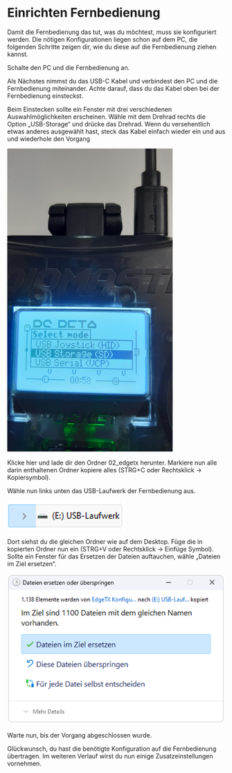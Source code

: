 # Einrichten Fernbedienung

Damit die Fernbedienung das tut, was du möchtest, muss sie konfiguriert werden. Die nötigen Konfigurationen liegen schon auf dem PC, die folgenden Schritte zeigen dir, wie du diese auf die Fernbedienung ziehen kannst.

Schalte den PC und die Fernbedienung an.

Als Nächstes nimmst du das USB-C Kabel und verbindest den PC und die Fernbedienung miteinander. Achte darauf, dass du das Kabel oben bei der Fernbedienung einsteckst.

Beim Einstecken sollte ein Fenster mit drei verschiedenen Auswahlmöglichkeiten erscheinen. Wähle mit dem Drehrad rechts die Option „USB-Storage“ und drücke das Drehrad. Wenn du versehentlich etwas anderes ausgewählt hast, steck das Kabel einfach wieder ein und aus und wiederhole den Vorgang

![Image](/rsc\01_img\03_RemoteSetup\RemoteUSB.png)

Klicke hier und lade dir den Ordner 02_edgetx herunter.  Markiere nun alle darin enthaltenen Ordner kopiere alles (STRG+C oder Rechtsklick -> Kopiersymbol).

Wähle nun links unten das USB-Laufwerk der Fernbedienung aus.

![Image](/rsc\01_img\03_RemoteSetup\RemoteDrive.png)

Dort siehst du die gleichen Ordner wie auf dem Desktop. Füge die in kopierten Ordner nun ein (STRG+V oder Rechtsklick -> Einfüge Symbol). Sollte ein Fenster für das Ersetzen der Dateien auftauchen, wähle „Dateien im Ziel ersetzen“.

![Image](/rsc\01_img\03_RemoteSetup\RemoteReplace.png)

Warte nun, bis der Vorgang abgeschlossen wurde.

Glückwunsch, du hast die benötigte Konfiguration auf die Fernbedienung übertragen. Im weiteren Verlauf wirst du nun einige Zusatzeinstellungen vornehmen.
